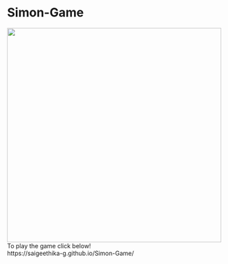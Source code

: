 # Simon-Game
<img src="https://user-images.githubusercontent.com/79441278/177547507-fa277645-c002-4a97-a304-008ec02778c1.png" width="500" height="500" />
To play the game click below!<br>
https://saigeethika-g.github.io/Simon-Game/
